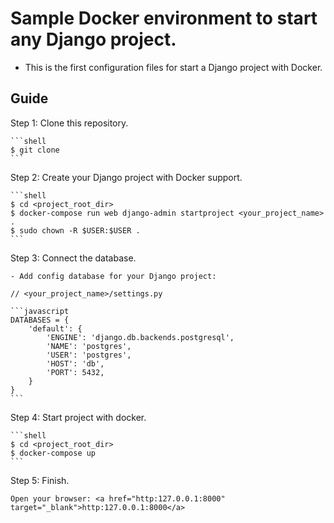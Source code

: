 # Sample Docker environment to start any Django project.
- This is the first configuration files for start a Django project with Docker.

## Guide
Step 1: Clone this repository.

	```shell
	$ git clone
	```
	
Step 2: Create your Django project with Docker support.

	```shell
	$ cd <project_root_dir>
	$ docker-compose run web django-admin startproject <your_project_name> .
	$ sudo chown -R $USER:$USER .
	```
	
Step 3: Connect the database.

	- Add config database for your Django project:
	
	// <your_project_name>/settings.py
	
	```javascript
	DATABASES = {
	    'default': {
	        'ENGINE': 'django.db.backends.postgresql',
	        'NAME': 'postgres',
	        'USER': 'postgres',
	        'HOST': 'db',
	        'PORT': 5432,
	    }
	}
	```

Step 4: Start project with docker.

	```shell
	$ cd <project_root_dir>
	$ docker-compose up
	```

Step 5: Finish.

	Open your browser: <a href="http:127.0.0.1:8000" target="_blank">http:127.0.0.1:8000</a>
